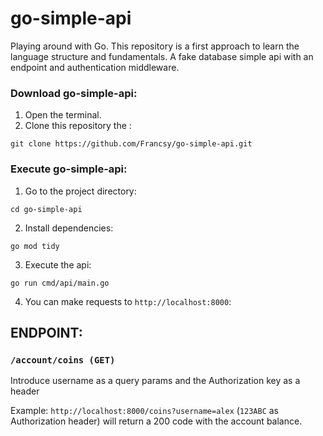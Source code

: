 # go-simple-api

Playing around with Go. This repository is a first approach to learn the language structure and fundamentals. A fake database simple api with an endpoint and authentication middleware.

### Download go-simple-api:

1. Open the terminal.
2. Clone this repository the :
```
git clone https://github.com/Francsy/go-simple-api.git
```

### Execute go-simple-api:
1. Go to the project directory:
```
cd go-simple-api
```
2. Install dependencies: 
```
go mod tidy
```
3. Execute the api:
```
go run cmd/api/main.go 
```
4. You can make requests to `http://localhost:8000`:


## ENDPOINT:

### `/account/coins (GET)`

Introduce username as a query params and the Authorization key as a header

Example: `http://localhost:8000/coins?username=alex` (`123ABC` as Authorization header) will return a 200 code with the account balance.